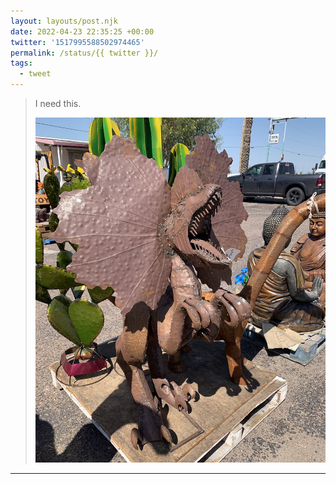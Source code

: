 ```yaml
---
layout: layouts/post.njk
date: 2022-04-23 22:35:25 +00:00
twitter: '1517995588502974465'
permalink: /status/{{ twitter }}/
tags: 
  - tweet
---
```


> I need this.
> 
> ![A badass welded metal outdoor sculpture of a dilophosaurus](/img/1517995588502974465-FREA8MQVgAA2Vlk.jpg)

---
